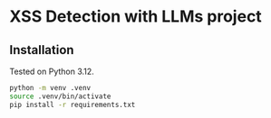 # XSS Detection with LLMs project

## Installation

Tested on Python 3.12.

```bash
python -m venv .venv
source .venv/bin/activate
pip install -r requirements.txt
```